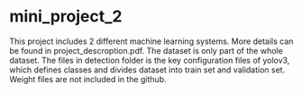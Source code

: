 # mini_project_2
This project includes 2 different machine learning systems. More details can be found in project_descroption.pdf.
The dataset is only part of the whole dataset.
The files in detection folder is the key configuration files of yolov3, which defines classes and divides dataset into train set and validation set.
Weight files are not included in the github.
